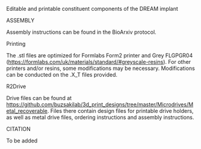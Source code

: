 Editable and printable constituent components of the DREAM implant

ASSEMBLY

Assembly instructions can be found in the BioArxiv protocol.

Printing

The .stl files are optimized for Formlabs Form2 printer and Grey FLGPGR04 (https://formlabs.com/uk/materials/standard/#greyscale-resins). For other printers and/or resins, some modifications may be necessary. Modifications can be conducted on the .X_T files provided.

R2Drive

Drive files can be found at https://github.com/buzsakilab/3d_print_designs/tree/master/Microdrives/Metal_recoverable. Files there contain design files for printable drive holders, as well as metal drive files, ordering instructions and assembly instructions.


CITATION

To be added
